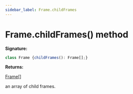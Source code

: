 ```yaml
---
sidebar_label: Frame.childFrames
---
```

# Frame.childFrames() method

**Signature:**

```typescript
class Frame {childFrames(): Frame[];}
```
**Returns:**

[Frame](./puppeteer.frame.md)\[\]

an array of child frames.

